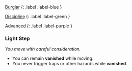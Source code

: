 
[Burglar](Game/Character-Development#Burglar)
{: .label .label-blue }

[Discipline](Game/Character-Development#Discipline)
{: .label .label-green }

[Advanced](Game/Character-Development#Advanced)
{: .label .label-purple }
### Light Step
*You move with careful consideration.*
* You can remain **vanished** while moving.
* You never trigger traps or other hazards while **vanished**.